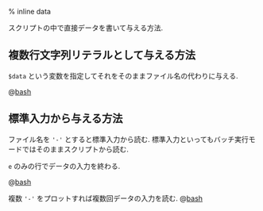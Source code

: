 % inline data

スクリプトの中で直接データを書いて与える方法.

## 複数行文字列リテラルとして与える方法

`$data` という変数を指定してそれをそのままファイル名の代わりに与える.

@[bash](data.inline.gp)

## 標準入力から与える方法

ファイル名を `'-'` とすると標準入力から読む.
標準入力といってもバッチ実行モードではそのままスクリプトから読む.

`e` のみの行でデータの入力を終わる.

@[bash](data.inline.stdin.gp)

複数 `'-'` をプロットすれば複数回データの入力を読む.
@[bash](data.inline.stdin.multi.gp)
